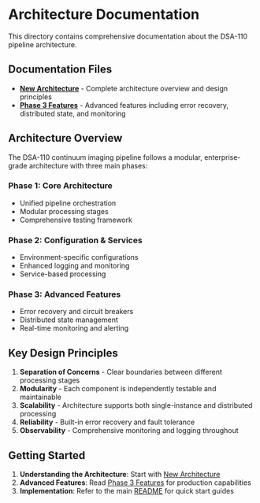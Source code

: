 # Architecture Documentation

This directory contains comprehensive documentation about the DSA-110 pipeline architecture.

## Documentation Files

- **[New Architecture](new_architecture.md)** - Complete architecture overview and design principles
- **[Phase 3 Features](phase3_features.md)** - Advanced features including error recovery, distributed state, and monitoring

## Architecture Overview

The DSA-110 continuum imaging pipeline follows a modular, enterprise-grade architecture with three main phases:

### Phase 1: Core Architecture
- Unified pipeline orchestration
- Modular processing stages
- Comprehensive testing framework

### Phase 2: Configuration & Services
- Environment-specific configurations
- Enhanced logging and monitoring
- Service-based processing

### Phase 3: Advanced Features
- Error recovery and circuit breakers
- Distributed state management
- Real-time monitoring and alerting

## Key Design Principles

1. **Separation of Concerns** - Clear boundaries between different processing stages
2. **Modularity** - Each component is independently testable and maintainable
3. **Scalability** - Architecture supports both single-instance and distributed processing
4. **Reliability** - Built-in error recovery and fault tolerance
5. **Observability** - Comprehensive monitoring and logging throughout

## Getting Started

1. **Understanding the Architecture**: Start with [New Architecture](new_architecture.md)
2. **Advanced Features**: Read [Phase 3 Features](phase3_features.md) for production capabilities
3. **Implementation**: Refer to the main [README](../README.md) for quick start guides
